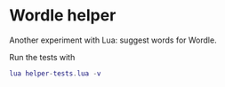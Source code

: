 # Wordle helper

Another experiment with Lua: suggest words for Wordle.

Run the tests with
```lua
lua helper-tests.lua -v
```
